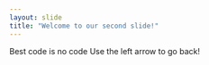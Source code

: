 ```yaml
---
layout: slide
title: "Welcome to our second slide!"
---
```

Best code is no code
Use the left arrow to go back!
